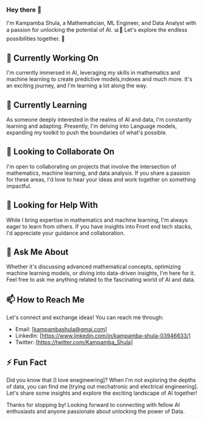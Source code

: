 ### Hey there 👋

I'm Kampamba Shula, a Mathematician, ML Engineer, and Data Analyst with a passion for unlocking the potential of AI. 📊🤖 Let's explore the endless possibilities together. 🌟

## 🔭 Currently Working On

I'm currently immersed in AI, leveraging my skills in mathematics and machine learning to create predictive models,indexes and much more. It's an exciting journey, and I'm learning a lot along the way.

## 🌱 Currently Learning

As someone deeply interested in the realms of AI and data, I'm constantly learning and adapting. Presently, I'm delving into Language models, expanding my toolkit to push the boundaries of what's possible.

## 👯 Looking to Collaborate On

I'm open to collaborating on projects that involve the intersection of mathematics, machine learning, and data analysis. If you share a passion for these areas, I'd love to hear your ideas and work together on something impactful.

## 🤔 Looking for Help With

While I bring expertise in mathematics and machine learning, I'm always eager to learn from others. If you have insights into Front end tech stacks, I'd appreciate your guidance and collaboration.

## 💬 Ask Me About

Whether it's discussing advanced mathematical concepts, optimizing machine learning models, or diving into data-driven insights, I'm here for it. Feel free to ask me anything related to the fascinating world of AI and data.

## 📫 How to Reach Me

Let's connect and exchange ideas! You can reach me through:

- Email: [kampambashula@gmai.com]
- LinkedIn: [https://www.linkedin.com/in/kampamba-shula-03946633/]
- Twitter: [https://twitter.com/Kampamba_Shula]

## ⚡ Fun Fact

Did you know that [I love enegineering]? When I'm not exploring the depths of data, you can find me [trying out mechatronic and electrical engineering]. Let's share some insights and explore the exciting landscape of AI together!

Thanks for stopping by! Looking forward to connecting with fellow AI enthusiasts and anyone passionate about unlocking the power of Data.
